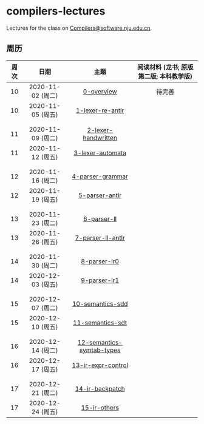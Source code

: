 # compilers-lectures

Lectures for the class on [Compilers@software.nju.edu.cn](https://github.com/orgs/courses-at-nju-by-hfwei/teams/compilers-course-at-nju-software/repositories).

## 周历

| 周次 | 日期 | 主题 | 阅读材料 (龙书; 原版第二版; 本科教学版) |
| :---: | :---: | :---: | :---: |
| 10 | 2020-11-02 (周二) | [0-overview](./0-overview/) | 待完善 |
| 10 | 2020-11-05 (周五) | [1-lexer-re-antlr](./1-lexer-re-antlr/) | |
| | | |
| | | |
| 11 | 2020-11-09 (周二) | [2-lexer-handwritten](./2-lexer-handwritten/) | |
| 11 | 2020-11-12 (周五) | [3-lexer-automata](./3-lexer-automata/) | |
| | | |
| | | |
| 12 | 2020-11-16 (周二) | [4-parser-grammar](./4-parser-grammar/) | |
| 12 | 2020-11-19 (周五) | [5-parser-antlr](./5-parser-antlr/) | |
| | | |
| | | |
| 13 | 2020-11-23 (周二) | [6-parser-ll](./6-parser-ll/) | |
| 13 | 2020-11-26 (周五) | [7-parser-ll-antlr](./7-parser-ll-antlr/) | |
| | | |
| | | |
| 14 | 2020-11-30 (周二) | [8-parser-lr0](./8-parser-lr0/) | |
| 14 | 2020-12-03 (周五) | [9-parser-lr1](./9-parser-lr1/) | |
| | | |
| | | |
| 15 | 2020-12-07 (周二) | [10-semantics-sdd](./10-semantics-sdd/) | |
| 15 | 2020-12-10 (周五) | [11-semantics-sdt](./11-semantics-sdt/) | |
| | | |
| | | |
| 16 | 2020-12-14 (周二) | [12-semantics-symtab-types](./12-semantics-symtab-types/) | |
| 16 | 2020-12-17 (周五) | [13-ir-expr-control](./13-ir-expr-control/) | |
| | | |
| | | |
| 17 | 2020-12-21 (周二) | [14-ir-backpatch](./14-ir-backpatch/) | |
| 17 | 2020-12-24 (周五) | [15-ir-others](./15-ir-others/) | |